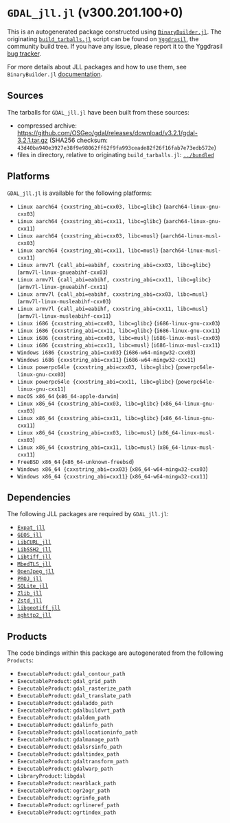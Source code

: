 # `GDAL_jll.jl` (v300.201.100+0)

This is an autogenerated package constructed using [`BinaryBuilder.jl`](https://github.com/JuliaPackaging/BinaryBuilder.jl). The originating [`build_tarballs.jl`](https://github.com/JuliaPackaging/Yggdrasil/blob/38b64bd1162fe3bb84375c5044a4ff8c71f1cafb/G/GDAL/GDAL@julia-1.3/build_tarballs.jl) script can be found on [`Yggdrasil`](https://github.com/JuliaPackaging/Yggdrasil/), the community build tree.  If you have any issue, please report it to the Yggdrasil [bug tracker](https://github.com/JuliaPackaging/Yggdrasil/issues).

For more details about JLL packages and how to use them, see `BinaryBuilder.jl` [documentation](https://juliapackaging.github.io/BinaryBuilder.jl/dev/jll/).

## Sources

The tarballs for `GDAL_jll.jl` have been built from these sources:

* compressed archive: https://github.com/OSGeo/gdal/releases/download/v3.2.1/gdal-3.2.1.tar.gz (SHA256 checksum: `43d40ba940e3927e38f9e98062ff62f9fa993ceade82f26f16fab7e73edb572e`)
* files in directory, relative to originating `build_tarballs.jl`: [`../bundled`](https://github.com/JuliaPackaging/Yggdrasil/tree/38b64bd1162fe3bb84375c5044a4ff8c71f1cafb/G/GDAL/GDAL@julia-1.3/bundled)

## Platforms

`GDAL_jll.jl` is available for the following platforms:

* `Linux aarch64 {cxxstring_abi=cxx03, libc=glibc}` (`aarch64-linux-gnu-cxx03`)
* `Linux aarch64 {cxxstring_abi=cxx11, libc=glibc}` (`aarch64-linux-gnu-cxx11`)
* `Linux aarch64 {cxxstring_abi=cxx03, libc=musl}` (`aarch64-linux-musl-cxx03`)
* `Linux aarch64 {cxxstring_abi=cxx11, libc=musl}` (`aarch64-linux-musl-cxx11`)
* `Linux armv7l {call_abi=eabihf, cxxstring_abi=cxx03, libc=glibc}` (`armv7l-linux-gnueabihf-cxx03`)
* `Linux armv7l {call_abi=eabihf, cxxstring_abi=cxx11, libc=glibc}` (`armv7l-linux-gnueabihf-cxx11`)
* `Linux armv7l {call_abi=eabihf, cxxstring_abi=cxx03, libc=musl}` (`armv7l-linux-musleabihf-cxx03`)
* `Linux armv7l {call_abi=eabihf, cxxstring_abi=cxx11, libc=musl}` (`armv7l-linux-musleabihf-cxx11`)
* `Linux i686 {cxxstring_abi=cxx03, libc=glibc}` (`i686-linux-gnu-cxx03`)
* `Linux i686 {cxxstring_abi=cxx11, libc=glibc}` (`i686-linux-gnu-cxx11`)
* `Linux i686 {cxxstring_abi=cxx03, libc=musl}` (`i686-linux-musl-cxx03`)
* `Linux i686 {cxxstring_abi=cxx11, libc=musl}` (`i686-linux-musl-cxx11`)
* `Windows i686 {cxxstring_abi=cxx03}` (`i686-w64-mingw32-cxx03`)
* `Windows i686 {cxxstring_abi=cxx11}` (`i686-w64-mingw32-cxx11`)
* `Linux powerpc64le {cxxstring_abi=cxx03, libc=glibc}` (`powerpc64le-linux-gnu-cxx03`)
* `Linux powerpc64le {cxxstring_abi=cxx11, libc=glibc}` (`powerpc64le-linux-gnu-cxx11`)
* `macOS x86_64` (`x86_64-apple-darwin`)
* `Linux x86_64 {cxxstring_abi=cxx03, libc=glibc}` (`x86_64-linux-gnu-cxx03`)
* `Linux x86_64 {cxxstring_abi=cxx11, libc=glibc}` (`x86_64-linux-gnu-cxx11`)
* `Linux x86_64 {cxxstring_abi=cxx03, libc=musl}` (`x86_64-linux-musl-cxx03`)
* `Linux x86_64 {cxxstring_abi=cxx11, libc=musl}` (`x86_64-linux-musl-cxx11`)
* `FreeBSD x86_64` (`x86_64-unknown-freebsd`)
* `Windows x86_64 {cxxstring_abi=cxx03}` (`x86_64-w64-mingw32-cxx03`)
* `Windows x86_64 {cxxstring_abi=cxx11}` (`x86_64-w64-mingw32-cxx11`)

## Dependencies

The following JLL packages are required by `GDAL_jll.jl`:

* [`Expat_jll`](https://github.com/JuliaBinaryWrappers/Expat_jll.jl)
* [`GEOS_jll`](https://github.com/JuliaBinaryWrappers/GEOS_jll.jl)
* [`LibCURL_jll`](https://github.com/JuliaBinaryWrappers/LibCURL_jll.jl)
* [`LibSSH2_jll`](https://github.com/JuliaBinaryWrappers/LibSSH2_jll.jl)
* [`Libtiff_jll`](https://github.com/JuliaBinaryWrappers/Libtiff_jll.jl)
* [`MbedTLS_jll`](https://github.com/JuliaBinaryWrappers/MbedTLS_jll.jl)
* [`OpenJpeg_jll`](https://github.com/JuliaBinaryWrappers/OpenJpeg_jll.jl)
* [`PROJ_jll`](https://github.com/JuliaBinaryWrappers/PROJ_jll.jl)
* [`SQLite_jll`](https://github.com/JuliaBinaryWrappers/SQLite_jll.jl)
* [`Zlib_jll`](https://github.com/JuliaBinaryWrappers/Zlib_jll.jl)
* [`Zstd_jll`](https://github.com/JuliaBinaryWrappers/Zstd_jll.jl)
* [`libgeotiff_jll`](https://github.com/JuliaBinaryWrappers/libgeotiff_jll.jl)
* [`nghttp2_jll`](https://github.com/JuliaBinaryWrappers/nghttp2_jll.jl)

## Products

The code bindings within this package are autogenerated from the following `Products`:

* `ExecutableProduct`: `gdal_contour_path`
* `ExecutableProduct`: `gdal_grid_path`
* `ExecutableProduct`: `gdal_rasterize_path`
* `ExecutableProduct`: `gdal_translate_path`
* `ExecutableProduct`: `gdaladdo_path`
* `ExecutableProduct`: `gdalbuildvrt_path`
* `ExecutableProduct`: `gdaldem_path`
* `ExecutableProduct`: `gdalinfo_path`
* `ExecutableProduct`: `gdallocationinfo_path`
* `ExecutableProduct`: `gdalmanage_path`
* `ExecutableProduct`: `gdalsrsinfo_path`
* `ExecutableProduct`: `gdaltindex_path`
* `ExecutableProduct`: `gdaltransform_path`
* `ExecutableProduct`: `gdalwarp_path`
* `LibraryProduct`: `libgdal`
* `ExecutableProduct`: `nearblack_path`
* `ExecutableProduct`: `ogr2ogr_path`
* `ExecutableProduct`: `ogrinfo_path`
* `ExecutableProduct`: `ogrlineref_path`
* `ExecutableProduct`: `ogrtindex_path`
